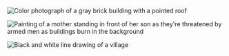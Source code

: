 ![Color photograph of a gray brick building with a pointed roof](/images/02/synagogue_01.png "A former synagogue that is now a store in Tuchyn, 2016, Courtesy Jared McBride.")

![Painting of a mother standing in front of her son as they're threatened by armed men as buildings burn in the background](/images/02/synagogue_02.jpg "A mother protects her son and behind that, Jews are forced to burn the sefer Torah scrolls, the Jewish holy text, by Yosef Zilberberg, Courtesy Yosef Zilberberg.")

![Black and white line drawing of a village ](/images/02/synagogue_03.jpg "Tuchyn’s Synagogues, by Shteingold, Tutchin Kripe: In Memory of the Jewish Community.")